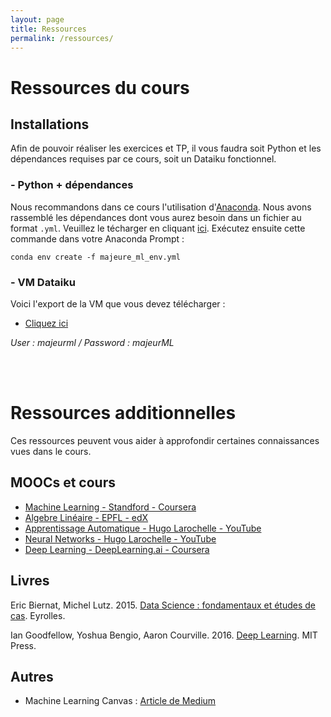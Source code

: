 ```yaml
---
layout: page
title: Ressources
permalink: /ressources/
---
```


<!-- {% include image.html url="/_images/fabulous-sylvester.jpg" caption="The Textbook for the Semester" width=300 align="right" %} -->

# Ressources du cours
## Installations
Afin de pouvoir réaliser les exercices et TP, il vous faudra soit Python et les dépendances requises par ce cours, soit un Dataiku fonctionnel.
### - Python + dépendances
Nous recommandons dans ce cours l'utilisation d'[Anaconda](https://www.anaconda.com/download/).
Nous avons rassemblé les dépendances dont vous aurez besoin dans un fichier au format `.yml`. Veuillez le técharger en cliquant <a href="majeure_ml_env.yml" download>ici</a>.
Exécutez ensuite cette commande dans votre Anaconda Prompt :
```
conda env create -f majeure_ml_env.yml
```

### - VM Dataiku
Voici l'export de la VM que vous devez télécharger :
- <a href="https://mega.nz/#!g84nVQbS!5BUdE454KEVgyQ8UAx__z1lQfpN25zoKlyXjZEfDfS8" download>Cliquez ici</a>

<i>User : majeurml / Password : majeurML</i>

<br/><br/>
# Ressources additionnelles
Ces ressources peuvent vous aider à approfondir certaines connaissances vues dans le cours.

## MOOCs et cours

- [Machine Learning - Standford - Coursera](https://www.coursera.org/learn/machine-learning)
- [Algebre Linéaire - EPFL - edX](https://www.edx.org/course/algebre-lineaire-partie-1-epflx-algebrex-1)
- [Apprentissage Automatique - Hugo Larochelle - YouTube](https://www.youtube.com/playlist?list=PL6Xpj9I5qXYFD_rc1tttugXLfE2TcKyiO)
- [Neural Networks - Hugo Larochelle - YouTube](https://www.youtube.com/playlist?list=PL6Xpj9I5qXYEcOhn7TqghAJ6NAPrNmUBH)
- [Deep Learning - DeepLearning.ai - Coursera](https://www.coursera.org/specializations/deep-learning)

## Livres

Eric Biernat, Michel Lutz. 2015. [Data Science : fondamentaux et études de cas](https://www.amazon.fr/Data-science-fondamentaux-Machine-Learning/dp/2212142439). Eyrolles.

Ian Goodfellow, Yoshua Bengio, Aaron Courville. 2016. [Deep Learning](https://www.amazon.fr/Deep-Learning-Yoshua-Bengio/dp/0262035618/). MIT Press.

## Autres

- Machine Learning Canvas : [Article de Medium](https://medium.com/louis-dorard/from-data-to-ai-with-the-machine-learning-canvas-part-i-d171b867b047)
